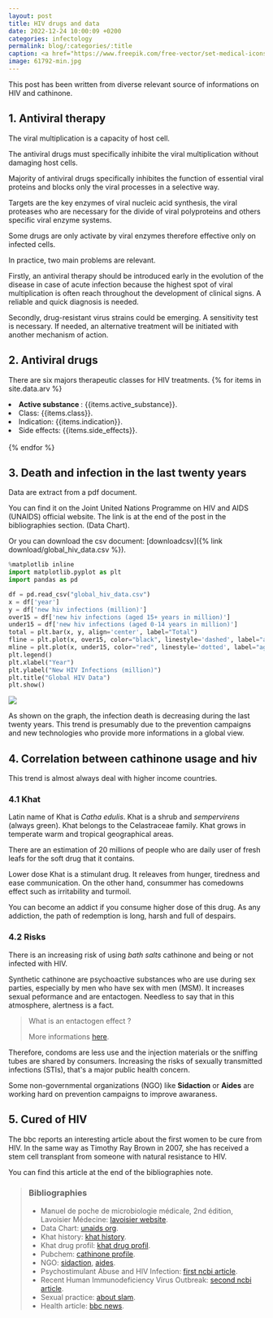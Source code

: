 ```yaml
---
layout: post
title: HIV drugs and data
date: 2022-12-24 10:00:09 +0200
categories: infectology
permalink: blog/:categories/:title
caption: <a href="https://www.freepik.com/free-vector/set-medical-icons-3d-designs_3439395.htm#query=online%20pharmacy&position=17&from_view=search&track=sph">Image by rawpixel.com</a> on Freepik
image: 61792-min.jpg
---
```

This post has been written from diverse relevant source of informations on HIV and cathinone.

## 1. Antiviral therapy

The viral multiplication is a capacity of host cell.

The antiviral drugs must specifically inhibite the viral multiplication without damaging host cells.

Majority of antiviral drugs specifically inhibites the function of essential viral proteins and blocks only the viral processes in a selective way.

Targets are the key enzymes of viral nucleic acid synthesis, the viral proteases who are necessary for the divide of viral polyproteins and others specific viral enzyme systems.

Some drugs are only activate by viral enzymes therefore effective only on infected cells.

In practice, two main problems are relevant.

Firstly, an antiviral therapy should be introduced early in the evolution of the disease in case of acute infection because the highest spot of viral multiplication is often reach throughout the development of clinical signs. A reliable and quick diagnosis is needed.

Secondly, drug-resistant virus strains could be emerging. A sensitivity test is necessary. If needed, an alternative treatment will be initiated with another mechanism of action.

## 2. Antiviral drugs

There are six majors therapeutic classes for HIV treatments.
{% for items in site.data.arv %}
<li> <strong> Active substance </strong>: {{items.active_substance}}.</li>
<li>Class: {{items.class}}.</li>
<li>Indication: {{items.indication}}.</li>
<li>Side effects: {{items.side_effects}}.</li>
<br>
{% endfor %}

## 3. Death and infection in the last twenty years

Data are extract from a pdf document.

You can find it on the Joint United Nations Programme on HIV and AIDS (UNAIDS) official website.
The link is at the end of the post in the bibliographies section.
(Data Chart).

Or you can download the csv document: [downloadcsv]({% link download/global_hiv_data.csv %}).

```python
%matplotlib inline
import matplotlib.pyplot as plt
import pandas as pd

df = pd.read_csv("global_hiv_data.csv")
x = df['year']
y = df['new hiv infections (million)']
over15 = df['new hiv infections (aged 15+ years in million)']
under15 = df['new hiv infections (aged 0-14 years in million)']
total = plt.bar(x, y, align='center', label="Total")
fline = plt.plot(x, over15, color="black", linestyle='dashed', label="aged 15+ years")
mline = plt.plot(x, under15, color="red", linestyle='dotted', label="aged 0-14 years")
plt.legend()
plt.xlabel("Year")
plt.ylabel("New HIV Infections (million)")
plt.title("Global HIV Data")
plt.show()
```

<img src="{{ site.image_path }}/hivchart.png" class="image">

As shown on the graph, the infection death is decreasing during the last twenty years.
This trend is presumably due to the prevention campaigns and new technologies who provide more informations in a global view.

## 4. Correlation between cathinone usage and hiv

This trend is almost always deal with higher income countries.

### 4.1 Khat

Latin name of Khat is *Catha edulis*. Khat is a shrub and *sempervirens* (always green). Khat belongs to the Celastraceae family. Khat grows in temperate warm and tropical geographical areas.

There are an estimation of 20 millions of people who are daily user of fresh leafs for the soft drug that it contains.

Lower dose Khat is a stimulant drug. It releaves from hunger, tiredness and ease communication. On the other hand, consummer has comedowns effect such as irritability and turmoil.

You can become an addict if you consume higher dose of this drug.
As any addiction, the path of redemption is long, harsh and full of despairs.

### 4.2 Risks

There is an increasing risk of using *bath salts* cathinone and being or not infected with HIV.

Synthetic cathinone are psychoactive substances who are use during sex parties, especially by men who have sex with men (MSM). It increases sexual peformance and are entactogen. Needless to say that in this atmosphere, alertness is a fact.

> What is an entactogen effect ?
>
> More informations [here](https://en.wikipedia.org/wiki/Empathogen%E2%80%93entactogen).

Therefore, condoms are less use and the injection materials or the sniffing tubes are shared by consumers. Increasing the risks of sexually transmitted infections (STIs), that's a major public health concern.

Some non-governmental organizations (NGO) like **Sidaction** or **Aides** are working hard on prevention campaigns to improve awaraness.

## 5. Cured of HIV

The bbc reports an interesting article about the first women to be cure from HIV. In the same way as Timothy Ray Brown in 2007, she has received a stem cell transplant from someone with natural resistance to HIV.

You can find this article at the end of the bibliographies note.

> ### Bibliographies
>
> - Manuel de poche de microbiologie médicale, 2nd édition, Lavoisier Médecine: [lavoisier website](https://www.lavoisier.fr/livre/sciences-de-la-vie/atlas-de-poche-de-microbiologie-medicale-2-ed/kayser/descriptif-9782257206367).
> - Data Chart: [unaids org](https://www.unaids.org/en/resources/fact-sheet).
> - Khat history: [khat history](https://leschroniquesduvegetal.wordpress.com/2020/05/04/le-khat-un-arbuste-africain-stupefiant/).
> - Khat drug profil: [khat drug profil](https://www.emcdda.europa.eu/publications/drug-profiles/khat_fr).
> - Pubchem: [cathinone profile](https://pubchem.ncbi.nlm.nih.gov/compound/62258).
> - NGO: [sidaction](https://www.sidaction.org/), [aides](https://www.aides.org/).
> - Psychostimulant Abuse and HIV Infection: [first ncbi article](https://www.ncbi.nlm.nih.gov/pmc/articles/PMC4582446/).
> - Recent Human Immunodeficiency Virus Outbreak: [second ncbi article](https://www.ncbi.nlm.nih.gov/pmc/articles/PMC7314588/).
> - Sexual practice: [about slam](https://www.frontiersin.org/articles/10.3389/fpsyt.2020.00705/full).
> - Health article: [bbc news](https://www.bbc.com/news/health-60394306).
